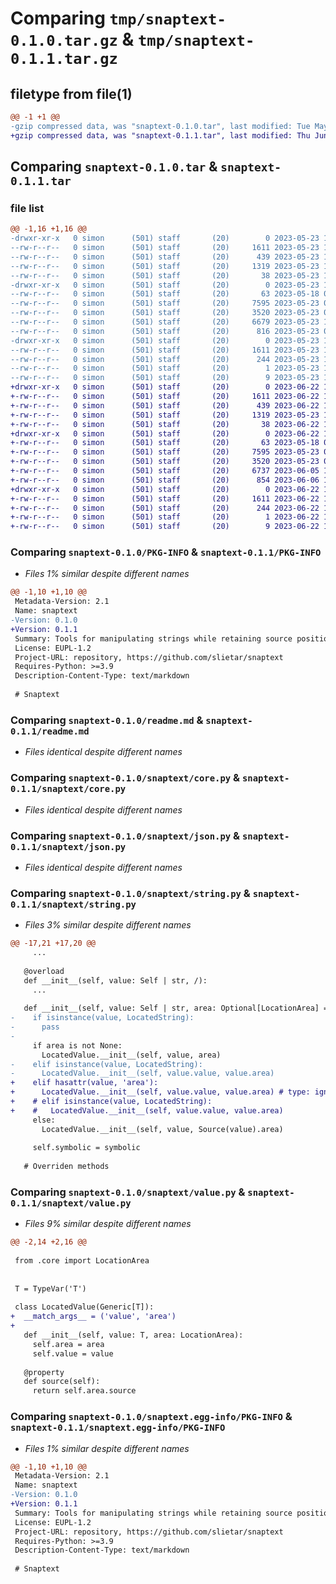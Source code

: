 # Comparing `tmp/snaptext-0.1.0.tar.gz` & `tmp/snaptext-0.1.1.tar.gz`

## filetype from file(1)

```diff
@@ -1 +1 @@
-gzip compressed data, was "snaptext-0.1.0.tar", last modified: Tue May 23 12:49:11 2023, max compression
+gzip compressed data, was "snaptext-0.1.1.tar", last modified: Thu Jun 22 12:36:58 2023, max compression
```

## Comparing `snaptext-0.1.0.tar` & `snaptext-0.1.1.tar`

### file list

```diff
@@ -1,16 +1,16 @@
-drwxr-xr-x   0 simon      (501) staff       (20)        0 2023-05-23 12:49:11.167526 snaptext-0.1.0/
--rw-r--r--   0 simon      (501) staff       (20)     1611 2023-05-23 12:49:11.167399 snaptext-0.1.0/PKG-INFO
--rw-r--r--   0 simon      (501) staff       (20)      439 2023-05-23 12:48:27.000000 snaptext-0.1.0/pyproject.toml
--rw-r--r--   0 simon      (501) staff       (20)     1319 2023-05-23 12:45:17.000000 snaptext-0.1.0/readme.md
--rw-r--r--   0 simon      (501) staff       (20)       38 2023-05-23 12:49:11.167563 snaptext-0.1.0/setup.cfg
-drwxr-xr-x   0 simon      (501) staff       (20)        0 2023-05-23 12:49:11.166423 snaptext-0.1.0/snaptext/
--rw-r--r--   0 simon      (501) staff       (20)       63 2023-05-18 00:11:31.000000 snaptext-0.1.0/snaptext/__init__.py
--rw-r--r--   0 simon      (501) staff       (20)     7595 2023-05-23 09:29:26.000000 snaptext-0.1.0/snaptext/core.py
--rw-r--r--   0 simon      (501) staff       (20)     3520 2023-05-23 09:30:04.000000 snaptext-0.1.0/snaptext/json.py
--rw-r--r--   0 simon      (501) staff       (20)     6679 2023-05-23 10:35:18.000000 snaptext-0.1.0/snaptext/string.py
--rw-r--r--   0 simon      (501) staff       (20)      816 2023-05-23 09:30:42.000000 snaptext-0.1.0/snaptext/value.py
-drwxr-xr-x   0 simon      (501) staff       (20)        0 2023-05-23 12:49:11.167182 snaptext-0.1.0/snaptext.egg-info/
--rw-r--r--   0 simon      (501) staff       (20)     1611 2023-05-23 12:49:11.000000 snaptext-0.1.0/snaptext.egg-info/PKG-INFO
--rw-r--r--   0 simon      (501) staff       (20)      244 2023-05-23 12:49:11.000000 snaptext-0.1.0/snaptext.egg-info/SOURCES.txt
--rw-r--r--   0 simon      (501) staff       (20)        1 2023-05-23 12:49:11.000000 snaptext-0.1.0/snaptext.egg-info/dependency_links.txt
--rw-r--r--   0 simon      (501) staff       (20)        9 2023-05-23 12:49:11.000000 snaptext-0.1.0/snaptext.egg-info/top_level.txt
+drwxr-xr-x   0 simon      (501) staff       (20)        0 2023-06-22 12:36:58.074703 snaptext-0.1.1/
+-rw-r--r--   0 simon      (501) staff       (20)     1611 2023-06-22 12:36:58.074580 snaptext-0.1.1/PKG-INFO
+-rw-r--r--   0 simon      (501) staff       (20)      439 2023-06-22 12:36:21.000000 snaptext-0.1.1/pyproject.toml
+-rw-r--r--   0 simon      (501) staff       (20)     1319 2023-05-23 12:45:17.000000 snaptext-0.1.1/readme.md
+-rw-r--r--   0 simon      (501) staff       (20)       38 2023-06-22 12:36:58.074735 snaptext-0.1.1/setup.cfg
+drwxr-xr-x   0 simon      (501) staff       (20)        0 2023-06-22 12:36:58.073628 snaptext-0.1.1/snaptext/
+-rw-r--r--   0 simon      (501) staff       (20)       63 2023-05-18 00:11:31.000000 snaptext-0.1.1/snaptext/__init__.py
+-rw-r--r--   0 simon      (501) staff       (20)     7595 2023-05-23 09:29:26.000000 snaptext-0.1.1/snaptext/core.py
+-rw-r--r--   0 simon      (501) staff       (20)     3520 2023-05-23 09:30:04.000000 snaptext-0.1.1/snaptext/json.py
+-rw-r--r--   0 simon      (501) staff       (20)     6737 2023-06-05 11:47:51.000000 snaptext-0.1.1/snaptext/string.py
+-rw-r--r--   0 simon      (501) staff       (20)      854 2023-06-06 13:54:14.000000 snaptext-0.1.1/snaptext/value.py
+drwxr-xr-x   0 simon      (501) staff       (20)        0 2023-06-22 12:36:58.074400 snaptext-0.1.1/snaptext.egg-info/
+-rw-r--r--   0 simon      (501) staff       (20)     1611 2023-06-22 12:36:58.000000 snaptext-0.1.1/snaptext.egg-info/PKG-INFO
+-rw-r--r--   0 simon      (501) staff       (20)      244 2023-06-22 12:36:58.000000 snaptext-0.1.1/snaptext.egg-info/SOURCES.txt
+-rw-r--r--   0 simon      (501) staff       (20)        1 2023-06-22 12:36:58.000000 snaptext-0.1.1/snaptext.egg-info/dependency_links.txt
+-rw-r--r--   0 simon      (501) staff       (20)        9 2023-06-22 12:36:58.000000 snaptext-0.1.1/snaptext.egg-info/top_level.txt
```

### Comparing `snaptext-0.1.0/PKG-INFO` & `snaptext-0.1.1/PKG-INFO`

 * *Files 1% similar despite different names*

```diff
@@ -1,10 +1,10 @@
 Metadata-Version: 2.1
 Name: snaptext
-Version: 0.1.0
+Version: 0.1.1
 Summary: Tools for manipulating strings while retaining source positions in the resulting object
 License: EUPL-1.2
 Project-URL: repository, https://github.com/slietar/snaptext
 Requires-Python: >=3.9
 Description-Content-Type: text/markdown
 
 # Snaptext
```

### Comparing `snaptext-0.1.0/readme.md` & `snaptext-0.1.1/readme.md`

 * *Files identical despite different names*

### Comparing `snaptext-0.1.0/snaptext/core.py` & `snaptext-0.1.1/snaptext/core.py`

 * *Files identical despite different names*

### Comparing `snaptext-0.1.0/snaptext/json.py` & `snaptext-0.1.1/snaptext/json.py`

 * *Files identical despite different names*

### Comparing `snaptext-0.1.0/snaptext/string.py` & `snaptext-0.1.1/snaptext/string.py`

 * *Files 3% similar despite different names*

```diff
@@ -17,21 +17,20 @@
     ...
 
   @overload
   def __init__(self, value: Self | str, /):
     ...
 
   def __init__(self, value: Self | str, area: Optional[LocationArea] = None, *, symbolic: bool = False):
-    if isinstance(value, LocatedString):
-      pass
-
     if area is not None:
       LocatedValue.__init__(self, value, area)
-    elif isinstance(value, LocatedString):
-      LocatedValue.__init__(self, value.value, value.area)
+    elif hasattr(value, 'area'):
+      LocatedValue.__init__(self, value.value, value.area) # type: ignore
+    # elif isinstance(value, LocatedString):
+    #   LocatedValue.__init__(self, value.value, value.area)
     else:
       LocatedValue.__init__(self, value, Source(value).area)
 
     self.symbolic = symbolic
 
   # Overriden methods
```

### Comparing `snaptext-0.1.0/snaptext/value.py` & `snaptext-0.1.1/snaptext/value.py`

 * *Files 9% similar despite different names*

```diff
@@ -2,14 +2,16 @@
 
 from .core import LocationArea
 
 
 T = TypeVar('T')
 
 class LocatedValue(Generic[T]):
+  __match_args__ = ('value', 'area')
+
   def __init__(self, value: T, area: LocationArea):
     self.area = area
     self.value = value
 
   @property
   def source(self):
     return self.area.source
```

### Comparing `snaptext-0.1.0/snaptext.egg-info/PKG-INFO` & `snaptext-0.1.1/snaptext.egg-info/PKG-INFO`

 * *Files 1% similar despite different names*

```diff
@@ -1,10 +1,10 @@
 Metadata-Version: 2.1
 Name: snaptext
-Version: 0.1.0
+Version: 0.1.1
 Summary: Tools for manipulating strings while retaining source positions in the resulting object
 License: EUPL-1.2
 Project-URL: repository, https://github.com/slietar/snaptext
 Requires-Python: >=3.9
 Description-Content-Type: text/markdown
 
 # Snaptext
```


